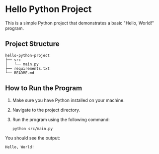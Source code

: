 # Hello Python Project

This is a simple Python project that demonstrates a basic "Hello, World!" program.

## Project Structure

```
hello-python-project
├── src
│   └── main.py
├── requirements.txt
└── README.md
```

## How to Run the Program

1. Make sure you have Python installed on your machine.
2. Navigate to the project directory.
3. Run the program using the following command:

   ```
   python src/main.py
   ```

You should see the output:

```
Hello, World!
```